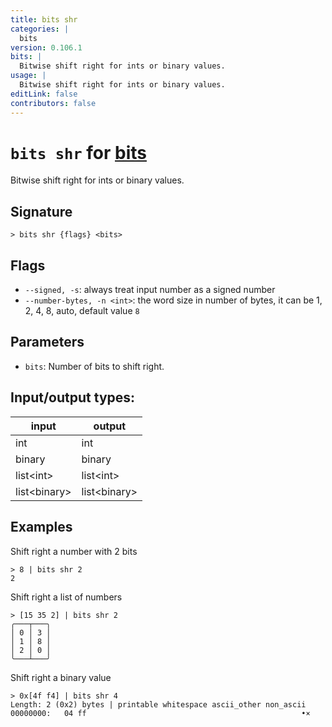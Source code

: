 ```yaml
---
title: bits shr
categories: |
  bits
version: 0.106.1
bits: |
  Bitwise shift right for ints or binary values.
usage: |
  Bitwise shift right for ints or binary values.
editLink: false
contributors: false
---
```

<!-- This file is automatically generated. Please edit the command in https://github.com/nushell/nushell instead. -->

# `bits shr` for [bits](/commands/categories/bits.md)

<div class='command-title'>Bitwise shift right for ints or binary values.</div>

## Signature

```> bits shr {flags} <bits>```

## Flags

 -  `--signed, -s`: always treat input number as a signed number
 -  `--number-bytes, -n <int>`: the word size in number of bytes, it can be 1, 2, 4, 8, auto, default value `8`

## Parameters

 -  `bits`: Number of bits to shift right.


## Input/output types:

| input        | output       |
| ------------ | ------------ |
| int          | int          |
| binary       | binary       |
| list&lt;int&gt;    | list&lt;int&gt;    |
| list&lt;binary&gt; | list&lt;binary&gt; |
## Examples

Shift right a number with 2 bits
```nu
> 8 | bits shr 2
2
```

Shift right a list of numbers
```nu
> [15 35 2] | bits shr 2
╭───┬───╮
│ 0 │ 3 │
│ 1 │ 8 │
│ 2 │ 0 │
╰───┴───╯

```

Shift right a binary value
```nu
> 0x[4f f4] | bits shr 4
Length: 2 (0x2) bytes | printable whitespace ascii_other non_ascii
00000000:   04 ff                                                •×

```
